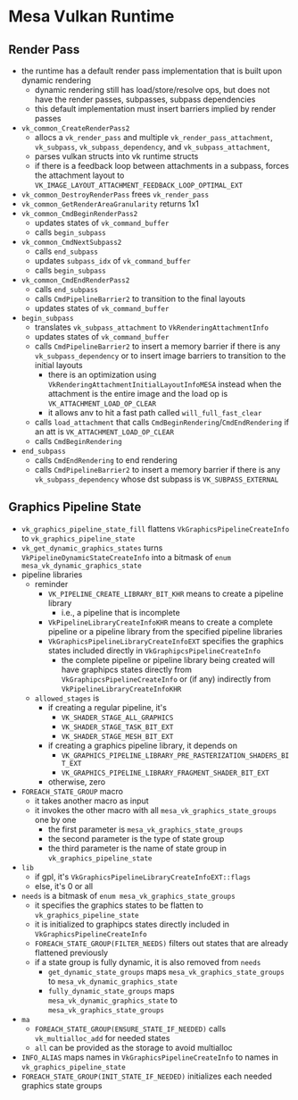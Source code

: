 Mesa Vulkan Runtime
===================

## Render Pass

- the runtime has a default render pass implementation that is built upon
  dynamic rendering
  - dynamic rendering still has load/store/resolve ops, but does not have the
    render passes, subpasses, subpass dependencies
  - this default implementation must insert barriers implied by render passes
- `vk_common_CreateRenderPass2`
  - allocs a `vk_render_pass` and multiple `vk_render_pass_attachment`,
    `vk_subpass`, `vk_subpass_dependency`, and `vk_subpass_attachment`,
  - parses vulkan structs into vk runtime structs
  - if there is a feedback loop between attachments in a subpass, forces the
    attachment layout to
    `VK_IMAGE_LAYOUT_ATTACHMENT_FEEDBACK_LOOP_OPTIMAL_EXT`
- `vk_common_DestroyRenderPass` frees `vk_render_pass`
- `vk_common_GetRenderAreaGranularity` returns 1x1
- `vk_common_CmdBeginRenderPass2`
  - updates states of `vk_command_buffer`
  - calls `begin_subpass`
- `vk_common_CmdNextSubpass2`
  - calls `end_subpass`
  - updates `subpass_idx` of `vk_command_buffer`
  - calls `begin_subpass`
- `vk_common_CmdEndRenderPass2`
  - calls `end_subpass`
  - calls `CmdPipelineBarrier2` to transition to the final layouts
  - updates states of `vk_command_buffer`
- `begin_subpass`
  - translates `vk_subpass_attachment` to `VkRenderingAttachmentInfo`
  - updates states of `vk_command_buffer`
  - calls `CmdPipelineBarrier2` to insert a memory barrier if there is any
    `vk_subpass_dependency` or to insert image barriers to transition to the
    initial layouts
    - there is an optimization using
      `VkRenderingAttachmentInitialLayoutInfoMESA` instead when the attachment
      is the entire image and the load op is `VK_ATTACHMENT_LOAD_OP_CLEAR`
    - it allows anv to hit a fast path called `will_full_fast_clear`
  - calls `load_attachment` that calls `CmdBeginRendering`/`CmdEndRendering`
    if an att is `VK_ATTACHMENT_LOAD_OP_CLEAR`
  - calls `CmdBeginRendering`
- `end_subpass`
  - calls `CmdEndRendering` to end rendering
  - calls `CmdPipelineBarrier2` to insert a memory barrier if there is any
    `vk_subpass_dependency` whose dst subpass is `VK_SUBPASS_EXTERNAL`

## Graphics Pipeline State

- `vk_graphics_pipeline_state_fill` flattens `VkGraphicsPipelineCreateInfo` to
  `vk_graphics_pipeline_state`
- `vk_get_dynamic_graphics_states` turns `VkPipelineDynamicStateCreateInfo`
  into a bitmask of `enum mesa_vk_dynamic_graphics_state`
- pipeline libraries
  - reminder
    - `VK_PIPELINE_CREATE_LIBRARY_BIT_KHR` means to create a pipeline library
      - i.e., a pipeline that is incomplete
    - `VkPipelineLibraryCreateInfoKHR` means to create a complete pipeline or
      a pipeline library from the specified pipeline libraries
    - `VkGraphicsPipelineLibraryCreateInfoEXT` specifies the graphics states
      included directly in `VkGraphipcsPipelineCreateInfo`
      - the complete pipeline or pipeline library being created will have
        graphipcs states directly from `VkGraphipcsPipelineCreateInfo` or (if
        any) indirectly from `VkPipelineLibraryCreateInfoKHR`
  - `allowed_stages` is
    - if creating a regular pipeline, it's
      - `VK_SHADER_STAGE_ALL_GRAPHICS`
      - `VK_SHADER_STAGE_TASK_BIT_EXT`
      - `VK_SHADER_STAGE_MESH_BIT_EXT`
    - if creating a graphics pipeline library, it depends on
      - `VK_GRAPHICS_PIPELINE_LIBRARY_PRE_RASTERIZATION_SHADERS_BIT_EXT`
      - `VK_GRAPHICS_PIPELINE_LIBRARY_FRAGMENT_SHADER_BIT_EXT`
    - otherwise, zero
- `FOREACH_STATE_GROUP` macro
  - it takes another macro as input
  - it invokes the other macro with all `mesa_vk_graphics_state_groups` one by
    one
    - the first parameter is `mesa_vk_graphics_state_groups`
    - the second parameter is the type of state group
    - the third parameter is the name of state group in
      `vk_graphics_pipeline_state`
- `lib`
  - if gpl, it's `VkGraphicsPipelineLibraryCreateInfoEXT::flags`
  - else, it's 0 or all
- `needs` is a bitmask of `enum mesa_vk_graphics_state_groups`
  - it specifies the graphics states to be flatten to
    `vk_graphics_pipeline_state`
  - it is initialized to graphipcs states directly included in
    `VkGraphicsPipelineCreateInfo`
  - `FOREACH_STATE_GROUP(FILTER_NEEDS)` filters out states that are already
    flattened previously
  - if a state group is fully dynamic, it is also removed from `needs`
    - `get_dynamic_state_groups` maps `mesa_vk_graphics_state_groups` to
      `mesa_vk_dynamic_graphics_state`
    - `fully_dynamic_state_groups` maps `mesa_vk_dynamic_graphics_state` to
      `mesa_vk_graphics_state_groups`
- `ma`
  - `FOREACH_STATE_GROUP(ENSURE_STATE_IF_NEEDED)` calls `vk_multialloc_add`
    for needed states
  - `all` can be provided as the storage to avoid multialloc
- `INFO_ALIAS` maps names in `VkGraphicsPipelineCreateInfo` to names in
  `vk_graphics_pipeline_state`
- `FOREACH_STATE_GROUP(INIT_STATE_IF_NEEDED)` initializes each needed
  graphics state groups

